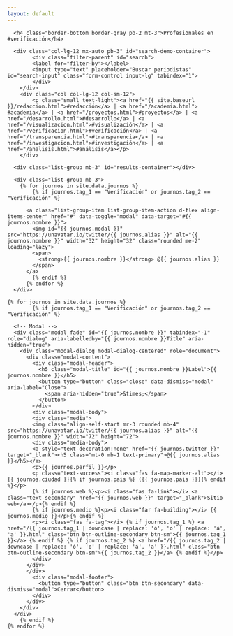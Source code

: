 ```yaml
---
layout: default
---
```

<div class="my-3 p-3">

      <h4 class="border-bottom border-gray pb-2 mt-3">Profesionales en #verificación</h4>
      
      <div class="col-lg-12 mx-auto pb-3" id="search-demo-container">
            <div class="filter-parent" id="search">
            <label for="filter-by"></label>
            <input type="text" placeholder="Buscar periodistas" id="search-input" class="form-control input-lg" tabindex="1">
            </div>
        </div>
        <div class="col col-lg-12 col-sm-12">
            <p class="small text-light"><a href="{{ site.baseurl }}/redaccion.html">#redacción</a> | <a href="/academia.html"> #academia</a> | <a href="/proyectos.html">#proyectos</a> | <a href="/desarrollo.html">#desarrollo</a> | <a href="/visualizacion.html">#visualización</a> | <a href="/verificacion.html">#verificación</a> | <a href="/transparencia.html">#transparencia</a> | <a href="/investigacion.html">#investigación</a> | <a href="/analisis.html">#análisis</a></p>
        </div>

      <div class="list-group mb-3" id="results-container"></div>  

      <div class="list-group mb-3">
        {% for journos in site.data.journos %}
            {% if journos.tag_1 == "Verificación" or journos.tag_2 == "Verificación" %}

          <a class="list-group-item list-group-item-action d-flex align-items-center" href="#" data-toggle="modal" data-target="#{{ journos.nombre }}">
            <img id="{{ journos.modal }}" src="https://unavatar.io/twitter/{{ journos.alias }}" alt="{{ journos.nombre }}" width="32" height="32" class="rounded me-2" loading="lazy">
            <span>
              <strong>{{ journos.nombre }}</strong> @{{ journos.alias }}
            </span>
          </a>
            {% endif %}
          {% endfor %}
      </div>

    {% for journos in site.data.journos %}
            {% if journos.tag_1 == "Verificación" or journos.tag_2 == "Verificación" %}

      <!-- Modal -->
      <div class="modal fade" id="{{ journos.nombre }}" tabindex="-1" role="dialog" aria-labelledby="{{ journos.nombre }}Title" aria-hidden="true">
        <div class="modal-dialog modal-dialog-centered" role="document">
          <div class="modal-content">
            <div class="modal-header">
              <h5 class="modal-title" id="{{ journos.nombre }}Label">{{ journos.nombre }}</h5>
              <button type="button" class="close" data-dismiss="modal" aria-label="Close">
                <span aria-hidden="true">&times;</span>
              </button>
            </div>
            <div class="modal-body">
            <div class="media">
            <img class="align-self-start mr-3 rounded mb-4" src="https://unavatar.io/twitter/{{ journos.alias }}" alt="{{ journos.nombre }}" width="72" height="72">
            <div class="media-body">
            <a style="text-decoration:none" href="{{ journos.twitter }}" target="_blank"><h5 class="mt-0 mb-1 text-primary">@{{ journos.alias }}</h5></a>
            <p>{{ journos.perfil }}</p>
            <p class="text-success"><i class="fas fa-map-marker-alt"></i> {{ journos.ciudad }}{% if journos.pais %} ({{ journos.pais }}){% endif %}</p>
            {% if journos.web %}<p><i class="fas fa-link"></i> <a class="text-secondary" href="{{ journos.web }}" target="_blank">Sitio web</a></p>{% endif %}
            {% if journos.medio %}<p><i class="far fa-building"></i> {{ journos.medio }}</p>{% endif %}
            <p><i class="fas fa-tag"></i> {% if journos.tag_1 %} <a href="/{{ journos.tag_1 | downcase | replace: 'ó', 'o' | replace: 'á', 'a' }}.html" class="btn btn-outline-secondary btn-sm">{{ journos.tag_1 }}</a> {% endif %} {% if journos.tag_2 %} <a href="/{{ journos.tag_2 | downcase | replace: 'ó', 'o' | replace: 'á', 'a' }}.html" class="btn btn-outline-secondary btn-sm">{{ journos.tag_2 }}</a> {% endif %}</p>
            </div>
          </div>
          </div>
            <div class="modal-footer">
              <button type="button" class="btn btn-secondary" data-dismiss="modal">Cerrar</button>
            </div>
          </div>
        </div>
      </div>
        {% endif %}
    {% endfor %}

</div>
